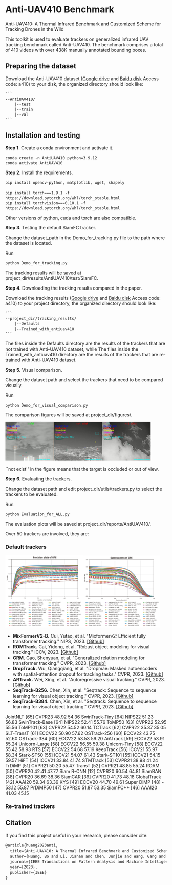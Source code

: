 # Anti-UAV410 Benchmark

Anti-UAV410: A Thermal Infrared Benchmark and Customized Scheme for Tracking Drones in the Wild

This toolkit is used to evaluate trackers on generalized infrared UAV tracking benchmark called Anti-UAV410. The benchmark comprises a total of 410 videos with over 438K manually annotated bounding boxes.

## Preparing the dataset
Download the Anti-UAV410 dataset ([Google drive](https://drive.google.com/file/d/1zsdazmKS3mHaEZWS2BnqbYHPEcIaH5WR/view?usp=sharing) and [Baidu disk](https://pan.baidu.com/s/1R-L9gKIRowMgjjt52n48-g?pwd=a410) Access code: a410) to your disk, the organized directory should look like:

    ```
    --AntiUAV410/
    	|--test
    	|--train
    	|--val
    ```


## Installation and testing
**Step 1.** Create a conda environment and activate it.

```shell
conda create -n AntiUAV410 python=3.9.12
conda activate AntiUAV410
```

**Step 2.** Install the requirements.
```shell
pip install opencv-python, matplotlib, wget, shapely

pip install torch===1.9.1 -f https://download.pytorch.org/whl/torch_stable.html
pip install torchvision===0.10.1 -f https://download.pytorch.org/whl/torch_stable.html
```
Other versions of python, cuda and torch are also compatible.

**Step 3.** Testing the default SiamFC tracker.

Change the dataset_path in the Demo_for_tracking.py file to the path where the dataset is located.

Run
```shell
python Demo_for_tracking.py
```
The tracking results will be saved at project_dir/results/AntiUAV410/test/SiamFC.

**Step 4.** Downloading the tracking results compared in the paper.

Download the tracking results ([Google drive](https://drive.google.com/file/d/1zaNOoGZ2zXf-z3QoffgcH2W8HNxyR0kA/view?usp=sharing) and [Baidu disk](https://pan.baidu.com/s/169Gu_iDSVEBqu9Wz2hQA0g?pwd=a410) Access code: a410) to your project directory, the organized directory should look like:

    ```
    --project_dir/tracking_results/
    	|--Defaults
    	|--Trained_with_antiuav410
    ```

The files inside the Defaults directory are the results of the trackers that are not trained with Anti-UAV410 dataset, while The files inside the Trained_with_antiuav410 directory are the results of the trackers that are re-trained with Anti-UAV410 dataset.

**Step 5.** Visual comparison.

Change the dataset path and select the trackers that need to be compared visually.

Run
```shell
python Demo_for_visual_comparison.py
```

The comparison figures will be saved at project_dir/figures/.
<!---
![contents](./figures/02_6319_1500-2999.jpg)
-->
<img src="figures/02_6319_1500-2999.jpg" width="30%"><img src="figures/3700000000002_144152_1.jpg" width="30%"><img src="figures/3700000000002_152538_1.jpg" width="30%">


``not exist'' in the figure means that the target is occluded or out of view.

**Step 6.** Evaluating the trackers.

Change the dataset path and edit project_dir/utils/trackers.py to select the trackers to be evaluated.

Run
```shell
python Evaluation_for_ALL.py
```

The evaluation plots will be saved at project_dir/reports/AntiUAV410/.

Over 50 trackers are involved, they are:
### Default trackers

<img src="reports/AntiUAV410/test/precision_plots.png" width="48%"><img src="reports/AntiUAV410/test/success_plots.png" width="48%">

* **MixFormerV2-B.** Cui, Yutao, et al. "Mixformerv2: Efficient fully transformer tracking." NIPS, 2023. [[Github]](https://github.com/MCG-NJU/MixFormerV2)
* **ROMTrack.** Cai, Yidong, et al. "Robust object modeling for visual tracking." ICCV, 2023. [[Github]](https://github.com/dawnyc/ROMTrack)
* **GRM.**  Gao, Shenyuan, et al. "Generalized relation modeling for transformer tracking." CVPR, 2023. [[Github]](https://github.com/Little-Podi/GRM)
* **DropTrack.**  Wu, Qiangqiang, et al. "Dropmae: Masked autoencoders with spatial-attention dropout for tracking tasks." CVPR, 2023. [[Github]](https://github.com/jimmy-dq/DropMAE)
* **ARTrack.**  Wei, Xing, et al. "Autoregressive visual tracking." CVPR, 2023. [[Github]](https://github.com/MIV-XJTU/ARTrack)
* **SeqTrack-B256.**  Chen, Xin, et al. "Seqtrack: Sequence to sequence learning for visual object tracking." CVPR, 2023. [[Github]](https://github.com/microsoft/VideoX)
* **SeqTrack-B384.**  Chen, Xin, et al. "Seqtrack: Sequence to sequence learning for visual object tracking." CVPR, 2023. [[Github]](https://github.com/microsoft/VideoX)




JointNLT [65] CVPR23 48.92 54.36
SwinTrack-Tiny [64] NIPS22 51.23 56.83
SwinTrack-Base [64] NIPS22 52.41 55.76
ToMP50 [63] CVPR22 52.95 55.56
ToMP101 [63] CVPR22 54.52 60.14
TCTrack [62] CVPR22 35.37 35.05
SLT-TransT [61] ECCV22 50.90 57.62
OSTrack-256 [60] ECCV22 43.75 52.60
OSTrack-384 [60] ECCV22 53.53 59.20
AiATrack [59] ECCV22 53.91 55.24
Unicorn-Large [58] ECCV22 56.55 59.38
Unicorn-Tiny [58] ECCV22 55.42 58.93
RTS [57] ECCV22 54.68 57.19
KeepTrack [56] ICCV21 55.97 58.34
Stark-ST50 [55] ICCV21 54.07 61.43
Stark-ST101 [55] ICCV21 54.15 59.57
HiFT [54] ICCV21 33.84 41.74
STMTrack [53] CVPR21 38.98 41.24
TrDiMP [51] CVPR21 50.20 55.47
TransT [52] CVPR21 48.85 55.24
ROAM [50] CVPR20 42.41 47.77
Siam R-CNN [12] CVPR20 60.54 64.81
SiamBAN [38] CVPR20 36.69 38.36
SiamCAR [39] CVPR20 41.73 48.18
GlobalTrack [42] AAAI20 59.34 63.39
KYS [49] ECCV20 44.70 49.61
Super DiMP [48] - 53.12 55.87
PrDiMP50 [47] CVPR20 51.87 53.35
SiamFC++ [46] AAAI20 41.03 45.15































### Re-trained trackers


## Citation

If you find this project useful in your research, please consider cite:

```latex
@article{huang2023anti,
  title={Anti-UAV410: A Thermal Infrared Benchmark and Customized Scheme for Tracking Drones in the Wild},
  author={Huang, Bo and Li, Jianan and Chen, Junjie and Wang, Gang and Zhao, Jian and Xu, Tingfa},
  journal={IEEE Transactions on Pattern Analysis and Machine Intelligence},
  year={2023},
  publisher={IEEE}
}
```
